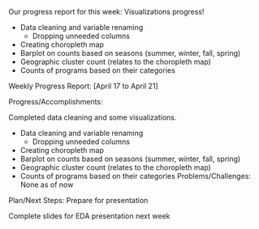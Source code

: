 Our progress report for this week:
Visualizations progress!
- Data cleaning and variable renaming
    - Dropping unneeded columns
- Creating choropleth map
- Barplot on counts based on seasons (summer, winter, fall, spring)
- Geographic cluster count (relates to the choropleth map)
- Counts of programs based on their categories

Weekly Progress Report: [April 17 to April 21]

Progress/Accomplishments:

Completed data cleaning and some visualizations.
- Data cleaning and variable renaming
    - Dropping unneeded columns
- Creating choropleth map
- Barplot on counts based on seasons (summer, winter, fall, spring)
- Geographic cluster count (relates to the choropleth map)
- Counts of programs based on their categories
Problems/Challenges: None as of now

Plan/Next Steps: Prepare for presentation

Complete slides for EDA presentation next week